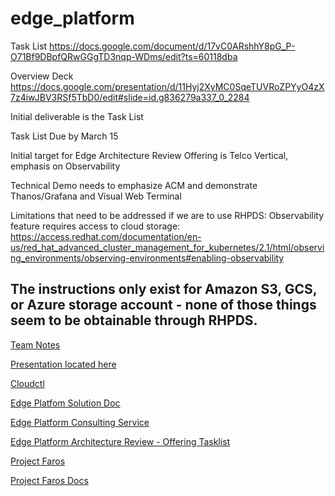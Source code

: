 
# edge_platform

Task List
https://docs.google.com/document/d/17vC0ARshhY8pG_P-O71Bf9DBpfQRwGGgTD3nqp-WDms/edit?ts=60118dba

Overview Deck
https://docs.google.com/presentation/d/11Hyj2XyMC0SqeTUVRoZPYyO4zX7z4iwJBV3RSf5TbD0/edit#slide=id.g836279a337_0_2284

Initial deliverable is the Task List

Task List Due by March 15

Initial target for Edge Architecture Review Offering is Telco Vertical, emphasis on Observability

Technical Demo needs to emphasize ACM and demonstrate Thanos/Grafana and Visual Web Terminal

Limitations that need to be addressed if we are to use RHPDS:
Observability feature requires access to cloud storage:
https://access.redhat.com/documentation/en-us/red_hat_advanced_cluster_management_for_kubernetes/2.1/html/observing_environments/observing-environments#enabling-observability

The instructions only exist for Amazon S3, GCS, or Azure storage account - none of those things seem to be obtainable through RHPDS.
---

[Team Notes](https://docs.google.com/document/d/14t3bLreBMkQqthOOU_WCgEZG7U0GsI4nF_WTbYciBdA/edit#heading=h.6n8vkchonieq)

[Presentation located here](https://www.google.com/url?q=https://docs.google.com/presentation/d/1R6lQJdn975laEXTvOH4JPlI9nrisR1g2y81rjLFcSt4/edit%23slide%3Did.ga5063ec7f4_2_45&sa=D&source=calendar&ust=1611490343325000&usg=AOvVaw1eMGwwPvt2gE1S35ciCRj5)

[Cloudctl](https://github.com/CloudCtl/cloudctl)

[Edge Platfom Solution Doc](https://docs.google.com/document/d/1pxFcYpThJpa2Ay26gWB7Ooh8m3r-9rv8mCBYTUUYT5M/edit)

[Edge Platform Consulting Service](https://docs.google.com/presentation/d/11Hyj2XyMC0SqeTUVRoZPYyO4zX7z4iwJBV3RSf5TbD0/edit#slide=id.gb44c9c987f_0_735)

[Edge Platform Architecture Review - Offering Tasklist](https://docs.google.com/document/d/17vC0ARshhY8pG_P-O71Bf9DBpfQRwGGgTD3nqp-WDms/edit?usp=sharing_eil&ts=60118dba)

[Project Faros](https://github.com/project-faros)

[Project Faros Docs](https://faros.dev)

